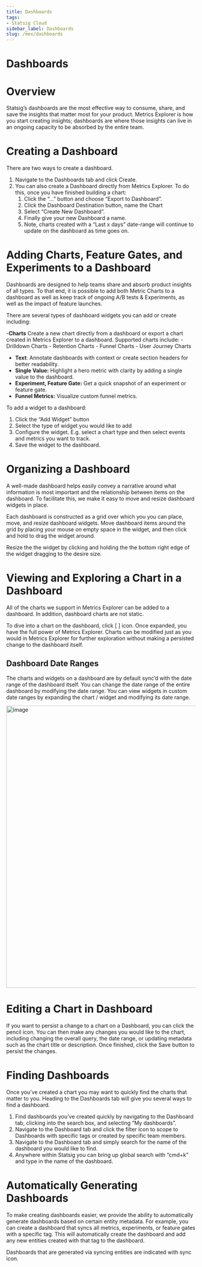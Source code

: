 ```yaml
---
title: Dashboards
tags:
- Statsig Cloud 
sidebar_label: Dashboards
slug: /mex/dashboards
---
```


# Dashboards

# Overview

Statsig’s dashboards are the most effective way to consume, share, and save the insights that matter most for your product. Metrics Explorer is how you start creating insights; dashboards are where those insights can live in an ongoing capacity to be absorbed by the entire team. 

# Creating a Dashboard

There are two ways to create a dashboard. 

1. Navigate to the Dashboards tab and click Create. 
2. You can also create a Dashboard directly from Metrics Explorer. To do this, once you have finished building a chart:
    1. Click the “…” button and choose “Export to Dashboard”. 
    2. Click the Dashboard Destination button, name the Chart 
    3. Select “Create New Dashboard”. 
    4. Finally give your new Dashboard a name. 
    5. Note, charts created with a “Last x days” date-range will continue to update on the dashboard as time goes on. 

# Adding Charts, Feature Gates, and Experiments to a Dashboard

Dashboards are designed to help teams share and absorb product insights of all types. To that end, it is possible to add both Metric Charts to a dashboard as well as keep track of ongoing A/B tests & Experiments, as well as the impact of feature launches. 

There are several types of dashboard widgets you can add or create including: 

-**Charts** Create a new chart directly from a dashboard or export a chart created in Metrics Explorer to a dashboard. Supported charts include:
    - Drilldown Charts
    - Retention Charts
    - Funnel Charts
    - User Journey Charts
- **Text**: Annotate dashboards with context or create section headers for better readability.
- **Single Value:** Highlight a hero metric with clarity by adding a single value to the dashboard.
- **Experiment, Feature Gate:** Get a quick snapshot of an experiment or feature gate.
- **Funnel Metrics:**  Visualize custom funnel metrics.

To add a widget to a dashboard: 

1. Click the “Add Widget” button
2. Select the type of widget you would like to add
3. Configure the widget. E.g. select a chart type and then select events and metrics you want to track. 
4. Save the widget to the dashboard. 

# Organizing a Dashboard

A well-made dashboard helps easily convey a narrative around what information is most important and the relationship between items on the dashboard. To facilitate this, we make it easy to move and resize dashboard widgets in place. 

Each dashboard is constructed as a grid over which you you can place, move, and resize dashboard widgets. Move dashboard items around the grid by placing your mouse on empty space in the widget, and then click and hold to drag the widget around. 

Resize the the widget by clicking and holding the the bottom right edge of the widget dragging to the desire size. 

# Viewing and Exploring a Chart in a Dashboard

All of the charts we support in Metrics Explorer can be added to a dashboard. In addition, dashboard charts are not static. 

To dive into a chart on the dashboard, click [ ] icon.  Once expanded, you have the full power of Metrics Explorer. Charts can be modified just as you would in Metrics Explorer for further exploration without making a persisted change to the dashboard itself. 

## Dashboard Date Ranges

The charts and widgets on a dashboard are by default sync’d with the date range of the dashboard itself. You can change the date range of the entire dashboard by modifying the date range. You can view widgets in custom date ranges by expanding the chart / widget and modifying its date range. 

<img width="751" alt="image" src="https://github.com/statsig-io/docs/assets/3464964/c5b0b66a-2ff0-40f2-a3a9-52746e1819ad">

# Editing a Chart in Dashboard

If you want to persist a change to a chart on a Dashboard, you can click the pencil icon. You can then make any changes you would like to the chart, including changing the overall query, the date range, or updating metadata such as the chart title or description. Once finished, click the Save button to persist the changes. 

# Finding Dashboards

Once you’ve created a chart you may want to quickly find the charts that matter to you. Heading to the Dashboards tab will give you several ways to find a dashboard. 

1. Find dashboards you’ve created quickly by navigating to the Dashboard tab, clicking into the search box, and selecting “My dashboards”. 
2. Navigate to the Dashboard tab and click the filter icon to scope to Dashboards with specific tags or created by specific team members. 
3. Navigate to the Dashboard tab and simply search for the name of the dashboard you would like to find. 
4. Anywhere within Statsig you can bring up global search with “cmd+k” and type in the name of the dashboard. 

# Automatically Generating Dashboards

To make creating dashboards easier, we provide the ability to automatically generate dashboards based on certain entity metadata. For example, you can create a dashboard that syncs all metrics, experiments, or feature gates with a specific tag. This will automatically create the dashboard and add any new entities created with that tag to the dashboard. 

Dashboards that are generated via syncing entities are indicated with sync icon.
